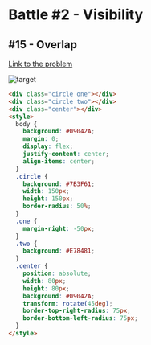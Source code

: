 # Battle #2 - Visibility

## #15 - Overlap

[Link to the problem](https://cssbattle.dev/play/15)

![target](https://cssbattle.dev/targets/15.png)

```html
<div class="circle one"></div>
<div class="circle two"></div>
<div class="center"></div>
<style>
  body {
    background: #09042A;
    margin: 0;
    display: flex;
    justify-content: center;
    align-items: center;
  }
  .circle {
    background: #7B3F61;
    width: 150px;
    height: 150px;
    border-radius: 50%;
  }
  .one {
    margin-right: -50px;
  }
  .two {
    background: #E78481;
  }
  .center {
    position: absolute;
    width: 80px;
    height: 80px;
    background: #09042A;
    transform: rotate(45deg);
    border-top-right-radius: 75px;
    border-bottom-left-radius: 75px;
  }
</style>
```
